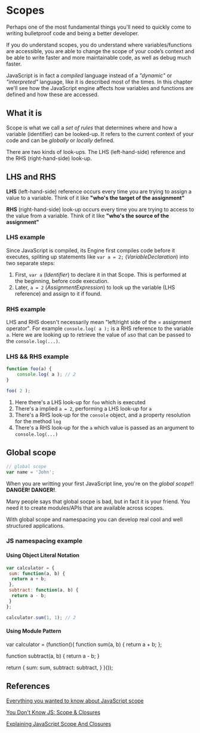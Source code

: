 # Scopes
Perhaps one of the most fundamental things you'll need to quickly come to writing bulletproof code and being a better developer.

If you do understand scopes, you do understand where variables/functions are accessible, you are able to change the scope of your code’s context and be able to write faster and more maintainable code, as well as debug much faster.

JavaScript is in fact a *compiled* language instead of  a *"dynamic"* or *"interpreted"* language, like it is described most of the times. In this chapter we'll see how the JavaScript engine affects how variables and functions are defined and how these are accessed.

## What it is
Scope is what we call a *set of rules* that determines where and how a variable (identifier) can be looked-up. It refers to the current context of your code and can be *globally* or *locally* defined.

There are two kinds of look-ups. The LHS (left-hand-side) reference and the RHS (right-hand-side) look-up.

## LHS and RHS

**LHS** (left-hand-side) reference occurs every time you are trying to assign a value to a variable. Think of it like **"who's the target of the assignment"**

**RHS** (right-hand-side) look-up occurs every time you are trying to access to the value from a variable. Think of it like **"who's the source of the assignment"**

### LHS example

Since JavaScript is compiled, its Engine first compiles code before it executes, spliting up statements like ```var a = 2;``` (*VariableDeclaration*) into two separate steps:

 1. First, ```var a``` (*Identifier*)  to declare it in that Scope. This is performed at the beginning, before code execution.
 2. Later, ```a = 2``` (*AssignmentExpression*) to look up the variable (LHS reference) and assign to it if found.

### RHS example
LHS and RHS doesn't necessarily mean "left/right side of the = assignment operator". For example ```console.log( a );``` is a RHS reference to the variable ```a```. Here we are looking up to retrieve the value of ```a```so that can be  passed to the ```console.log(...)```.

### LHS && RHS example

```javascript
function foo(a) {
    console.log( a ); // 2
}

foo( 2 );
```

1. Here there's a LHS look-up for ```foo``` which is executed
2. There's a implied ```a = 2```, performing a LHS look-up for ```a```
3. There's a RHS look-up for the ```console``` object, and a property resolution for the method ```log```
4. There's a RHS look-up for the ```a``` which value is passed as an argument to ```console.log(...)```

## Global scope
```javascript
// global scope
var name = 'John';
```

When you are writting your first JavaScript line, you're on the *global scope*!! **DANGER! DANGER!**.

Many people says that global socpe is bad, but in fact it is your friend. You need it to create modules/APIs that are available across scopes.

With global scope and namespacing you can develop real cool and well structured applications.

### JS namespacing example
#### Using Object Literal Notation
```javascript
var calculator = {
 sum: function(a, b) {
  return a + b;
 },
 subtract: function(a, b) {
  return a - b;
 }
};

calculator.sum(1, 1); // 2
```

#### Using Module Pattern
var calculator = (function(){
 function sum(a, b) {
  return a + b;
 };

function subtract(a, b) {
  return a - b;
 }

return {
 sum: sum,
 subtract: subtract,
}
}());

## References
[Everything you wanted to know about JavaScript scope](https://toddmotto.com/everything-you-wanted-to-know-about-javascript-scope/)

[You Don't Know JS: Scope & Closures](https://github.com/getify/You-Dont-Know-JS/blob/master/scope%20&%20closures/README.md#you-dont-know-js-scope--closures)

[Explaining JavaScript Scope And Closures](https://robertnyman.com/2008/10/09/explaining-javascript-scope-and-closures/)
